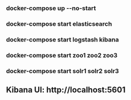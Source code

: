### docker-compose up --no-start
### docker-compose start elasticsearch
### docker-compose start logstash kibana
### docker-compose start zoo1 zoo2 zoo3
### docker-compose start solr1 solr2 solr3

## Kibana UI: http://localhost:5601
